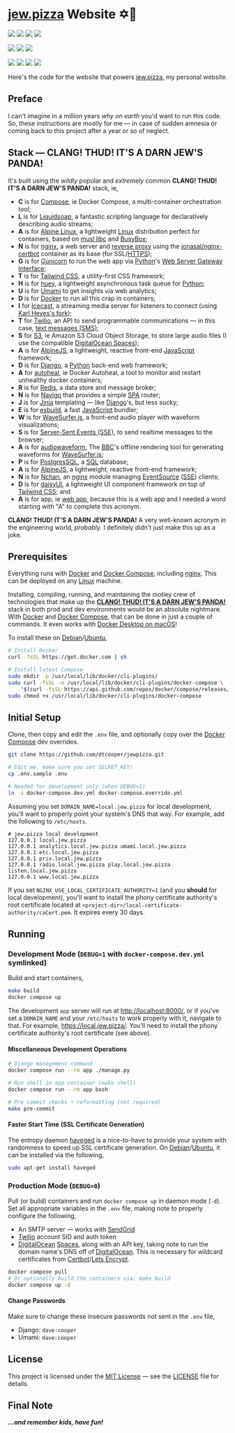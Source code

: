 # [jew.pizza][jewpizza-url] Website ✡️🍕

[![][jewpizza-badge]][jewpizza-url]
[![][stack-badge]][stack-url]
[![][license-badge]][license-url]
[![][hurd-badge]][hurd-url]

[![][build-badge]][build-url]
[![][last-commit-badge]][last-commit-url]
[![][stars-badge]][stars-url]

[![][app-container-badge]][app-container-url]
[![][radio-container-badge]][radio-container-url]
[![][nginx-container-badge]][nginx-container-url]
[![][icecast-container-badge]][icecast-container-url]

Here's the code for the website that powers [jew.pizza][jewpizza-url], my
personal website.


## Preface

I can't imagine in a million years _why on earth_ you'd want to run this code.
So, these instructions are mostly for me &mdash; in case of sudden amnesia or
coming back to this project after a year or so of neglect.


## Stack &mdash; **CLANG! THUD! IT'S A DARN JEW'S PANDA!**

It's built using the _wildly_ popular and _extremely_ common
**CLANG! THUD! IT'S A DARN JEW'S PANDA!** stack, ie,

* **C** is for [Compose][docker-compose-url], ie Docker Compose, a
    multi-container orchestration tool;
* **L** is for [Liquidsoap][liquidsoap-url], a fantastic scripting language for
    declaratively describing audio streams;
* **A** is for [Alpine Linux][alpine-linux-url], a lightweight
    [Linux][linux-url] distribution perfect for containers, based on
    [musl libc][musl-url] and [BusyBox][busybox-url];
* **N** is for [nginx][nginx-url], a web server and
    [reverse proxy][reverse-proxy-url] using the
    [jonasal/nginx-certbot][nginx-certbot-url] container as its base (for
    SSL/[HTTPS][https-url]);
* **G** is for [Gunicorn][gunicorn-url] to run the web app via
    [Python][python-url]'s [Web Server Gateway Interface][wsgi-url];
* **T** is for [Tailwind CSS][tailwind-url], a utility-first CSS framework;
* **H** is for [huey][huey-url], a lightweight asynchronous task queue for
    [Python][python-url];
* **U** is for [Umami][umami-url] to get insights via web analytics;
* **D** is for [Docker][docker-url] to run all this crap in containers;
* **I** for [Icecast][icecast-url], a streaming media server for listeners to
    connect (using [Karl Heyes's fork][icecast-kh-url]);
* **T** for [Twilio][twilio-url], an API to send programmable communications —
    in this case, [text messages (SMS)][sms-url];
* **S** for [S3][amazon-s3-url], ie Amazon S3 Cloud Object Storage, to store
    large audio files (I use the compatible
    [DigitalOcean Spaces][digitalocean-spaces-url]);
* **A** is for [AlpineJS][alpinejs-url], a lightweight, reactive front-end
    [JavaScript][javascript-url] framework;
* **D** is for [Django][django-url], a [Python][python-url] back-end web
    framework;
* **A** for [autoheal][autoheal-url], ie Docker Autoheal, a tool to monitor and
    restart unhealthy docker containers;
* **R** is for [Redis][redis-url], a data store and message broker;
* **N** is for [Navigo][navigo-url] that provides a simple [SPA][spa-url]
    router;
* **J** is for [Jinja][jinja-url] templating — like [Django][django-url]'s,
    but less sucky;
* **E** is for [esbuild][esbuild-url], a fast [JavaScript][javascript-url]
    bundler;
* **W** is for [WaveSurfer.js][wavesurfer-url], a front-end audio player with
    waveform visualizations;
* **S** is for [Server-Sent Events (SSE)][sse-url], to send realtime messages to
    the browser;
* **A** is for [audiowaveform][audiowaveform-url], The [BBC][bbc-url]'s offline
    rendering tool for generating waveforms for [WaveSurfer.js][wavesurfer-url];
* **P** is for [PostgresSQL][postgres-url], a [SQL][sql-url] database;
* **A** is for [AlpineJS][alpinejs-url], a lightweight, reactive front-end
    framework;
* **N** is for [Nchan][nchan-url], an [nginx][nginx-url] module managing
    [EventSource][eventsource-url] ([SSE][sse-url]) clients;
* **D** is for [daisyUI][daisyui-url], a lightweight UI component framework on
    top of [Tailwind CSS][tailwind-url]; and
* **A** is for app, ie [web app][web-app-url], because this is a web app and I
    needed a word starting with "A" to complete this acronym.

**CLANG! THUD! IT'S A DARN JEW'S PANDA!** A very well-known acronym in the
engineering world, _probably._ I definitely didn't just make this up as a joke.


## Prerequisites

Everything runs with [Docker][docker-url] and
[Docker Compose][docker-compose-url], including [nginx][nginx-url]. This can be
deployed on any [Linux][linux-url] machine.

Installing, compiling, running, and maintaining the motley crew of technologies
that make up the [**CLANG! THUD! IT'S A DARN JEW'S PANDA!**][stack-url] stack in
both prod and dev environments would be an absolute nightmare. With
[Docker][docker-url] and [Docker Compose][docker-compose-url], that can be done
in just a couple of commands. It even works with
[Docker Desktop on macOS][docker-for-mac-url]!

To install these on [Debian][debian-url]/[Ubuntu][ubuntu-url],

```bash
# Install Docker
curl -fsSL https://get.docker.com | sh

# Install latest Compose
sudo mkdir -p /usr/local/lib/docker/cli-plugins/
sudo curl -fsSL -o /usr/local/lib/docker/cli-plugins/docker-compose \
    "$(curl -fsSL https://api.github.com/repos/docker/compose/releases/latest | grep browser_download_url | cut -d '"' -f 4 | grep -i "$(uname -s)-$(arch)$")"
sudo chmod +x /usr/local/lib/docker/cli-plugins/docker-compose
```


## Initial Setup
Clone, then copy and edit the `.env` file, and optionally copy over the
[Docker Compose][docker-compose-url] dev overrides.

```bash
git clone https://github.com/dtcooper/jewpizza.git

# Edit me, make sure you set SECRET_KEY!
cp .env.sample .env

# Needed for development only (when DEBUG=1)
ln -s docker-compose.dev.yml docker-compose.override.yml
```

Assuming you set `DOMAIN_NAME=local.jew.pizza` for local development, you'll
want to properly point your system's DNS that way. For example, add the following
to `/etc/hosts`.

```
# jew.pizza local development
127.0.0.1 local.jew.pizza
127.0.0.1 analytics.local.jew.pizza umami.local.jew.pizza
127.0.0.1 etc.local.jew.pizza
127.0.0.1 priv.local.jew.pizza
127.0.0.1 radio.local.jew.pizza play.local.jew.pizza listen.local.jew.pizza
127.0.0.1 www.local.jew.pizza
```

If you set `NGINX_USE_LOCAL_CERTIFICATE_AUTHORITY=1` (and you **should** for
local development), you'll want to install the phony certificate authority's
root certificate located at `<project-dir>/local-certificate-authority/caCert.pem`.
It expires every 30 days.


## Running

### Development Mode (`DEBUG=1` with `docker-compose.dev.yml` symlinked)

Build and start containers,

```bash
make build
docker compose up
```

The development `app` server will run at <http://localhost:8000/>, or if you've
set a `DOMAIN_NAME` and your `/etc/hosts` to work properly with it, navigate to
that. For example, <https://local.jew.pizza/>. You'll need to install the phony
certificate authority's root certificate (see above).


#### Miscellaneous Development Operations

```bash
# Django management command
docker compose run --rm app ./manage.py

# Run shell in app container (make shell)
docker compose run --rm app bash

# Pre commit checks + reformatting (not required)
make pre-commit
```

#### Faster Start Time (SSL Certificate Generation)

The entropy daemon [haveged][haveged-url] is a nice-to-have to provide your
system with randomness to speed up SSL certificate generation. On
[Debian][debian-url]/[Ubuntu][ubuntu-url], it can be installed via the
following,

```bash
sudo apt-get install haveged
```


### Production Mode (`DEBUG=0`)

Pull (or build) containers and run `docker compose up` in daemon mode (`-d`).
Set all appropriate variables in the `.env` file, making note to properly
configure the following,

* An SMTP server &mdash; works with [SendGrid][sendgrid-url]
* [Twilio][twilio-url] account SID and auth token
* [DigitalOcean][digitalocean-url] [Spaces][digitalocean-spaces-url], along with
    an API key, taking note to run the domain name's DNS off of
    [DigitalOcean][digitalocean-url]. This is necessary for wildcard certificates
    from [Certbot][certbot-url]/[Lets Encrypt][letsencrypt-url].

```bash
docker compose pull
# Or optionally build the containers via: make build
docker compose up -d
```

#### Change Passwords

Make sure to change these insecure passwords not sent in the `.env` file,

* Django: `dave:cooper`
* Umami: `dave:cooper`


## License

This project is licensed under the [MIT License][mit-license-url] &mdash; see
the [LICENSE][license-url] file for details.

## Final Note

**_...and remember kids, have fun!_**

[app-container-badge]: https://img.shields.io/docker/image-size/dtcooper/jewpizza-app/latest?label=app&logo=docker&logoColor=ffffff&style=flat-square
[app-container-url]: https://hub.docker.com/r/dtcooper/jewpizza-app
[icecast-container-badge]: https://img.shields.io/docker/image-size/dtcooper/jewpizza-icecast/latest?label=icecast&logo=docker&logoColor=ffffff&style=flat-square
[icecast-container-url]: https://hub.docker.com/r/dtcooper/jewpizza-icecast
[nginx-container-badge]: https://img.shields.io/docker/image-size/dtcooper/jewpizza-nginx/latest?label=nginx&logo=docker&logoColor=ffffff&style=flat-square
[nginx-container-url]: https://hub.docker.com/r/dtcooper/jewpizza-nginx
[radio-container-badge]: https://img.shields.io/docker/image-size/dtcooper/jewpizza-radio/latest?label=radio&logo=docker&logoColor=ffffff&style=flat-square
[radio-container-url]: https://hub.docker.com/r/dtcooper/jewpizza-radio

[build-badge]: https://img.shields.io/github/workflow/status/dtcooper/jewpizza/Build%20and%20Deploy?label=build%20%26%20deploy&logo=github&style=flat-square
[build-url]: https://github.com/dtcooper/jewpizza/actions/workflows/docker-build.yml
[hurd-badge]: https://img.shields.io/badge/GNU%20hurd-incompatable-critical?logo=gnu&logoColor=white&style=flat-square
[hurd-url]: https://github.com/dtcooper/jewpizza/issues/1
[jewpizza-badge]: https://img.shields.io/badge/website-jew.pizza-informational?style=flat-square
[jewpizza-url]: https://jew.pizza/
[stack-badge]: https://img.shields.io/badge/stack-CLANG%21%20THUD%21%20IT%27S%20A%20DARN%20JEW%27S%20PANDA%21-informational?style=flat-square
[stack-url]: https://github.com/dtcooper/jewpizza#stack--clang-thud-its-a-darn-jews-panda
[last-commit-badge]: https://img.shields.io/github/last-commit/dtcooper/jewpizza/main?logo=github&style=flat-square
[last-commit-url]: https://github.com/dtcooper/jewpizza/commits/main
[license-badge]: https://img.shields.io/github/license/dtcooper/jewpizza?style=flat-square&color=success
[license-url]: https://github.com/dtcooper/jewpizza/blob/main/LICENSE
[stars-badge]: https://img.shields.io/github/stars/dtcooper/jewpizza?logo=github&style=flat-square
[stars-url]: https://github.com/dtcooper/jewpizza/stargazers

[alpine-linux-url]: https://alpinelinux.org/
[alpinejs-url]: https://alpinejs.dev/
[amazon-s3-url]: https://aws.amazon.com/s3/
[audiowaveform-url]: https://github.com/bbc/audiowaveform
[autoheal-url]: https://github.com/willfarrell/docker-autoheal
[bbc-url]: https://www.bbc.com/
[busybox-url]: https://busybox.net/
[certbot-url]: https://certbot.eff.org/
[daisyui-url]: https://daisyui.com/
[debian-url]: https://www.debian.org/
[digitalocean-spaces-url]: https://www.digitalocean.com/products/spaces
[digitalocean-url]: https://www.digitalocean.com/
[django-url]: https://www.djangoproject.com/
[docker-compose-url]: https://docs.docker.com/compose/
[docker-for-mac-url]: https://docs.docker.com/desktop/mac/install/
[docker-url]: https://www.docker.com/
[esbuild-url]: https://esbuild.github.io/
[eventsource-url]: https://developer.mozilla.org/en-US/docs/Web/API/EventSource
[gunicorn-url]: https://gunicorn.org/
[haveged-url]: https://www.issihosts.com/haveged/
[https-url]: https://en.wikipedia.org/wiki/HTTPS
[huey-url]: https://huey.readthedocs.io/
[icecast-kh-url]: https://github.com/karlheyes/icecast-kh
[icecast-url]: https://icecast.org/
[javascript-url]: https://developer.mozilla.org/en-US/docs/Web/JavaScript
[jinja-url]: https://jinja.palletsprojects.com/
[letsencrypt-url]: https://letsencrypt.org/
[linux-url]: https://www.kernel.org/
[liquidsoap-url]: https://www.liquidsoap.info/
[mit-license-url]: https://en.wikipedia.org/wiki/MIT_License
[musl-url]: https://musl.libc.org/
[navigo-url]: https://github.com/krasimir/navigo
[nchan-url]: https://nchan.io/
[nginx-certbot-url]: https://github.com/JonasAlfredsson/docker-nginx-certbot/
[nginx-url]: https://www.nginx.com/
[postgres-url]: https://www.postgresql.org/
[python-url]: https://www.python.org/
[redis-url]: https://redis.io/
[reverse-proxy-url]: https://en.wikipedia.org/wiki/Reverse_proxy
[sendgrid-url]: https://sendgrid.com/
[sms-url]: https://en.wikipedia.org/wiki/SMS
[spa-url]: https://en.wikipedia.org/wiki/Single-page_application
[sql-url]: https://en.wikipedia.org/wiki/SQL
[sse-url]: https://en.wikipedia.org/wiki/Server-sent_events
[tailwind-url]: https://tailwindcss.com/
[twilio-url]: https://www.twilio.com/
[ubuntu-url]: https://ubuntu.com/
[umami-url]: https://umami.is/
[wavesurfer-url]: https://wavesurfer-js.org/
[web-app-url]: https://en.wikipedia.org/wiki/Web_application
[wsgi-url]: https://en.wikipedia.org/wiki/Web_Server_Gateway_Interface
